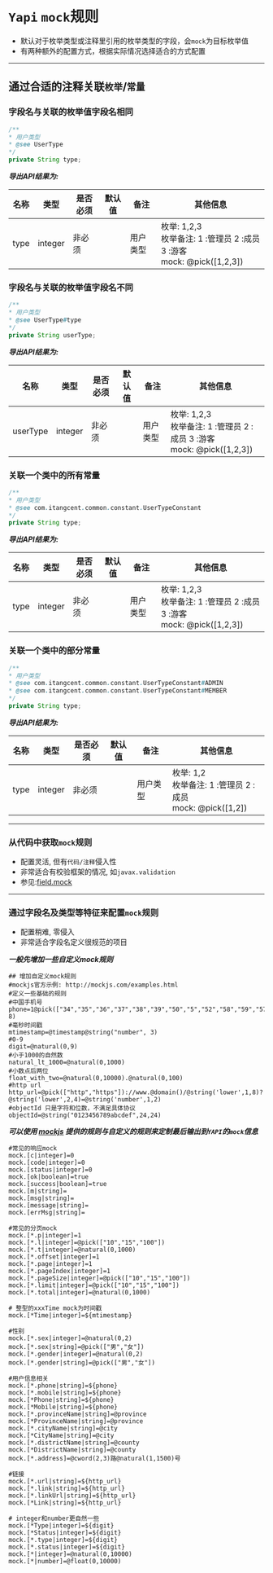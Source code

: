 # `Yapi` `mock`规则

- 默认对于枚举类型或注释里引用的枚举类型的字段，会`mock`为目标枚举值
- 有两种额外的配置方式，根据实际情况选择适合的方式配置

---

## 通过合适的注释关联`枚举`/`常量`

### 字段名与关联的枚举值字段名相同

```java
/**
* 用户类型
* @see UserType
*/
private String type;
```

***导出API结果为:***

| 名称 | 类型 | 是否必须 | 默认值 | 备注 | 其他信息 |
| --- | --- | --- | --- | --- | --- |
| type | integer | 非必须 | | 用户类型 | 枚举: 1,2,3<br>枚举备注: 1 :管理员 2 :成员 3 :游客<br>mock: @pick([1,2,3]) |


### 字段名与关联的枚举值字段名不同

```java
/**
* 用户类型
* @see UserType#type
*/
private String userType;
```


***导出API结果为:***

| 名称 | 类型 | 是否必须 | 默认值 | 备注 | 其他信息 |
| --- | --- | --- | --- | --- | --- |
| userType | integer | 非必须 | | 用户类型 | 枚举: 1,2,3<br>枚举备注: 1 :管理员 2 :成员 3 :游客<br>mock: @pick([1,2,3]) |


### 关联一个类中的所有常量

```java
/**
* 用户类型
* @see com.itangcent.common.constant.UserTypeConstant
*/
private String type;
```


***导出API结果为:***

| 名称 | 类型 | 是否必须 | 默认值 | 备注 | 其他信息 |
| --- | --- | --- | --- | --- | --- |
| type | integer | 非必须 | | 用户类型 | 枚举: 1,2,3<br>枚举备注: 1 :管理员 2 :成员 3 :游客<br>mock: @pick([1,2,3]) |

### 关联一个类中的部分常量

```java
/**
* 用户类型
* @see com.itangcent.common.constant.UserTypeConstant#ADMIN
* @see com.itangcent.common.constant.UserTypeConstant#MEMBER
*/
private String type;
```

***导出API结果为:***

| 名称 | 类型 | 是否必须 | 默认值 | 备注 | 其他信息 |
| --- | --- | --- | --- | --- | --- |
| type | integer | 非必须 | | 用户类型 | 枚举: 1,2<br>枚举备注: 1 :管理员 2 :成员 <br>mock: @pick([1,2]) |


---

### 从代码中获取`mock`规则

- 配置灵活, 但有`代码/注释`侵入性
- 非常适合有校验框架的情况, 如`javax.validation`
- 参见:[field.mock](rules/field_mock.md)

---

### 通过字段名及类型等特征来配置`mock`规则

- 配置稍难, 零侵入
- 非常适合字段名定义很规范的项目

***一般先增加一些自定义mock规则***

```properties
## 增加自定义mock规则
#mockjs官方示例: http://mockjs.com/examples.html
#定义一些基础的规则
#中国手机号
phone=1@pick(["34","35","36","37","38","39","50","5","52","58","59","57","82","87","88","70","47","30","3","32","55","56","85","86","33","53","80","89"])@string("number", 8)
#毫秒时间戳
mtimestamp=@timestamp@string("number", 3)
#0-9
digit=@natural(0,9)
#小于1000的自然数
natural_lt_1000=@natural(0,1000)
#小数点后两位
float_with_two=@natural(0,10000).@natural(0,100)
#http url
http_url=@pick(["http","https"])://www.@domain()/@string('lower',1,8)?@string('lower',2,4)=@string('number',1,2)
#objectId 只是字符和位数，不满足具体协议
objectId=@string("0123456789abcdef",24,24)
```

***可以使用 [mockjs](http://mockjs.com/examples.html) 提供的规则与自定义的规则来定制最后输出到`YAPI`的`mock`信息***

```properties
#常见的响应mock
mock.[c|integer]=0
mock.[code|integer]=0
mock.[status|integer]=0
mock.[ok|boolean]=true
mock.[success|boolean]=true
mock.[m|string]=
mock.[msg|string]=
mock.[message|string]=
mock.[errMsg|string]=

#常见的分页mock
mock.[*.p|integer]=1
mock.[*.l|integer]=@pick(["10","15","100"])
mock.[*.t|integer]=@natural(0,1000)
mock.[*.offset|integer]=1
mock.[*.page|integer]=1
mock.[*.pageIndex|integer]=1
mock.[*.pageSize|integer]=@pick(["10","15","100"])
mock.[*.limit|integer]=@pick(["10","15","100"])
mock.[*.total|integer]=@natural(0,1000)

# 整型的xxxTime mock为时间戳
mock.[*Time|integer]=${mtimestamp}

#性别
mock.[*.sex|integer]=@natural(0,2)
mock.[*.sex|string]=@pick(["男","女"])
mock.[*.gender|integer]=@natural(0,2)
mock.[*.gender|string]=@pick(["男","女"])

#用户信息相关
mock.[*.phone|string]=${phone}
mock.[*.mobile|string]=${phone}
mock.[*Phone|string]=${phone}
mock.[*Mobile|string]=${phone}
mock.[*.provinceName|string]=@province
mock.[*ProvinceName|string]=@province
mock.[*.cityName|string]=@city
mock.[*CityName|string]=@city
mock.[*.districtName|string]=@county
mock.[*DistrictName|string]=@county
mock.[*.address]=@cword(2,3)路@natural(1,1500)号

#链接
mock.[*.url|string]=${http_url}
mock.[*.link|string]=${http_url}
mock.[*.linkUrl|string]=${http_url}
mock.[*Link|string]=${http_url}

# integer和number更自然一些
mock.[*Type|integer]=${digit}
mock.[*Status|integer]=${digit}
mock.[*.type|integer]=${digit}
mock.[*.status|integer]=${digit}
mock.[*|integer]=@natural(0,10000)
mock.[*|number]=@float(0,10000)

```



